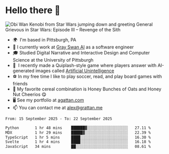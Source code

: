 <!--
**GameDog9988/GameDog9988** is a ✨ _special_ ✨ repository because its `README.md` (this file) appears on your GitHub profile.

Here are some ideas to get you started:

- 🔭 I’m currently working on ...
- 🌱 I’m currently learning ...
- 👯 I’m looking to collaborate on ...
- 🤔 I’m looking for help with ...
- 💬 Ask me about ...
- 📫 How to reach me: ...
- 😄 Pronouns: ...
- ⚡ Fun fact: ...
-->



Hello there 👋
==================================

![Obi Wan Kenobi from Star Wars jumping down and greeting General Grievous in Star Wars: Episode III – Revenge of the Sith](https://github.com/agrattan0820/agrattan0820/assets/51346343/689e56eb-29be-46a5-a079-28ea727b5f7e)


- 🌍  I'm based in Pittsburgh, PA
- 🦢  I currently work at [Gray Swan AI](https://www.grayswan.ai) as a software engineer
- 🎓  Studied Digital Narrative and Interactive Design and Computer Science at the University of Pittsburgh
- 👾  I recently made a Quiplash-style game where players answer with AI-generated images called [Artificial Unintelligence](https://github.com/agrattan0820/artificial-unintelligence)
- ⚽  In my free time I like to play soccer, read, and play board games with friends
- 🥣  My favorite cereal combination is Honey Bunches of Oats and Honey Nut Cheerios 😋
- 🖥️  See my portfolio at [agattan.com](http://agrattan.com/)
- 📫  You can contact me at [alex@grattan.me](mailto:alex@grattan.me)

<!--START_SECTION:waka-->

```txt
From: 15 September 2025 - To: 22 September 2025

Python       1 hr 48 mins    ██████▓░░░░░░░░░░░░░░░░░░   27.11 %
MDX          1 hr 29 mins    █████▓░░░░░░░░░░░░░░░░░░░   22.39 %
TypeScript   1 hr 5 mins     ████░░░░░░░░░░░░░░░░░░░░░   16.30 %
Svelte       1 hr 4 mins     ████░░░░░░░░░░░░░░░░░░░░░   16.18 %
JavaScript   34 mins         ██░░░░░░░░░░░░░░░░░░░░░░░   08.61 %
```

<!--END_SECTION:waka-->
